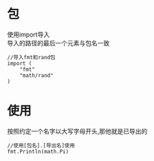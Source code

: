 # 包
使用import导入   
导入的路径的最后一个元素与包名一致  
```
//导入fmt和rand包
import (
	"fmt"
	"math/rand"
)
```
# 使用
按照约定一个名字以大写字母开头,那他就是已导出的
```
//使用[包名].[导出名]使用
fmt.Println(math.Pi)
```